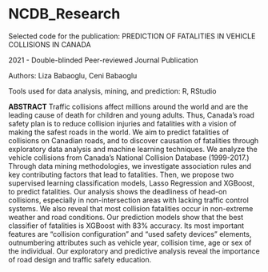 # NCDB_Research
Selected code for the publication: PREDICTION OF FATALITIES IN VEHICLE COLLISIONS IN CANADA

2021 - Double-blinded Peer-reviewed Journal Publication 

Authors: Liza Babaoglu, Ceni Babaoglu

Tools used for data analysis, mining, and prediction: R, RStudio



**ABSTRACT**
Traffic collisions affect millions around the world and are the leading cause of death for children and young adults. Thus, Canada’s road safety plan is to reduce collision injuries and fatalities with a vision of making the safest roads in the world. We aim to predict fatalities of collisions on Canadian roads, and to discover causation of fatalities through exploratory data analysis and machine learning techniques. We analyze the vehicle collisions from Canada’s National Collision Database (1999-2017.) Through data mining methodologies, we investigate association rules and key contributing factors that lead to fatalities. Then, we propose two supervised learning classification models, Lasso Regression and XGBoost, to predict fatalities. Our analysis shows the deadliness of head-on collisions, especially in non-intersection areas with lacking traffic control systems. We also reveal that most collision fatalities occur in non-extreme weather and road conditions. Our prediction models show that the best classifier of fatalities is XGBoost with 83% accuracy. Its most important features are “collision configuration” and “used safety devices” elements, outnumbering attributes such as vehicle year, collision time, age or sex of the individual. Our exploratory and predictive analysis reveal the importance of road design and traffic safety education.

